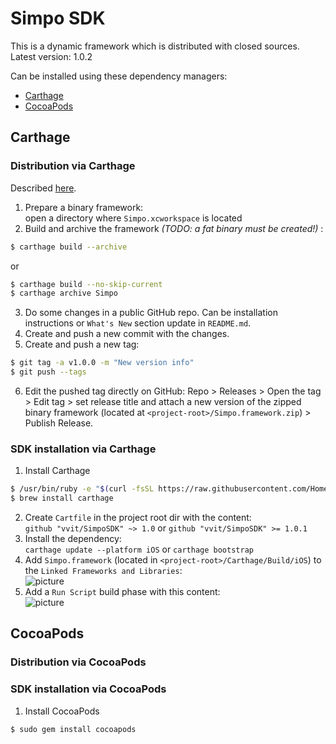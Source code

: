 # Simpo SDK

This is a dynamic framework which is distributed with closed sources.  
Latest version: 1.0.2

Can be installed using these dependency managers:
- [Carthage](#carthage)
- [CocoaPods](#cocoapods)

## Carthage
### Distribution via Carthage
Described [here](https://github.com/Carthage/Carthage#supporting-carthage-for-your-framework).

1. Prepare a binary framework:  
open a directory where `Simpo.xcworkspace` is located
2. Build and archive the framework _(TODO: a fat binary must be created!)_ :  
```bash
$ carthage build --archive
```
or 
```bash
$ carthage build --no-skip-current
$ carthage archive Simpo
```
 
3. Do some changes in a public GitHub repo. Can be installation instructions or `What's New` section update in `README.md`.
4. Create and push a new commit with the changes.
5. Create and push a new tag:  
```bash
$ git tag -a v1.0.0 -m "New version info"
$ git push --tags
```
6. Edit the pushed tag directly on GitHub: Repo > Releases > Open the tag > Edit tag > set release title and attach a new version of the zipped binary framework (located at `<project-root>/Simpo.framework.zip`) > Publish Release.

### SDK installation via Carthage

1. Install Carthage  
```bash
$ /usr/bin/ruby -e "$(curl -fsSL https://raw.githubusercontent.com/Homebrew/install/master/install)"
$ brew install carthage
```
2. Create `Cartfile` in the project root dir with the content:  
`github "vvit/SimpoSDK" ~> 1.0` or `github "vvit/SimpoSDK" >= 1.0.1`
3. Install the dependency:  
`carthage update --platform iOS` or `carthage bootstrap`
4. Add `Simpo.framework` (located in `<project-root>/Carthage/Build/iOS`) to the `Linked Frameworks and Libraries`:  
![picture](https://github.com/vvit/SimpoSDK/blob/master/carthage1.png)
5. Add a `Run Script` build phase with this content:  
![picture](https://github.com/vvit/SimpoSDK/blob/master/carthage2.png)


## CocoaPods
### Distribution via CocoaPods

### SDK installation via CocoaPods

1. Install CocoaPods  
```bash
$ sudo gem install cocoapods
```
